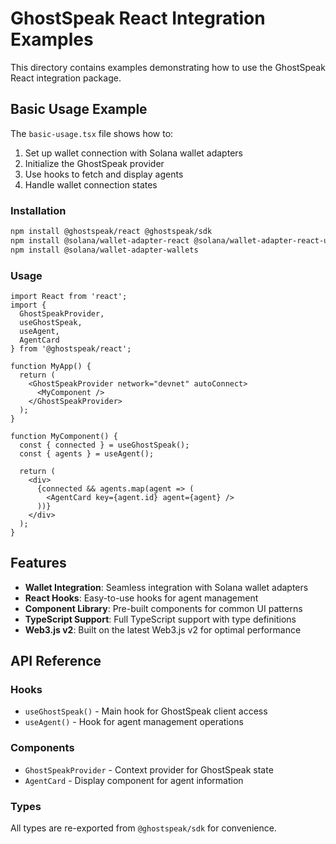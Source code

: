 # GhostSpeak React Integration Examples

This directory contains examples demonstrating how to use the GhostSpeak React integration package.

## Basic Usage Example

The `basic-usage.tsx` file shows how to:

1. Set up wallet connection with Solana wallet adapters
2. Initialize the GhostSpeak provider
3. Use hooks to fetch and display agents
4. Handle wallet connection states

### Installation

```bash
npm install @ghostspeak/react @ghostspeak/sdk
npm install @solana/wallet-adapter-react @solana/wallet-adapter-react-ui
npm install @solana/wallet-adapter-wallets
```

### Usage

```tsx
import React from 'react';
import { 
  GhostSpeakProvider, 
  useGhostSpeak, 
  useAgent,
  AgentCard 
} from '@ghostspeak/react';

function MyApp() {
  return (
    <GhostSpeakProvider network="devnet" autoConnect>
      <MyComponent />
    </GhostSpeakProvider>
  );
}

function MyComponent() {
  const { connected } = useGhostSpeak();
  const { agents } = useAgent();
  
  return (
    <div>
      {connected && agents.map(agent => (
        <AgentCard key={agent.id} agent={agent} />
      ))}
    </div>
  );
}
```

## Features

- **Wallet Integration**: Seamless integration with Solana wallet adapters
- **React Hooks**: Easy-to-use hooks for agent management
- **Component Library**: Pre-built components for common UI patterns
- **TypeScript Support**: Full TypeScript support with type definitions
- **Web3.js v2**: Built on the latest Web3.js v2 for optimal performance

## API Reference

### Hooks

- `useGhostSpeak()` - Main hook for GhostSpeak client access
- `useAgent()` - Hook for agent management operations

### Components

- `GhostSpeakProvider` - Context provider for GhostSpeak state
- `AgentCard` - Display component for agent information

### Types

All types are re-exported from `@ghostspeak/sdk` for convenience.